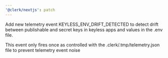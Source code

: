 ```yaml
---
'@clerk/nextjs': patch
---
```


Add new telemetry event KEYLESS_ENV_DRIFT_DETECTED to detect drift between publishable and secret keys in keyless apps and values in the .env file.

This event only fires once as controlled with the .clerk/.tmp/telemetry.json file to prevent telemetry event noise